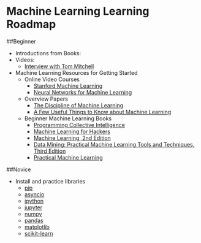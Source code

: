 # Machine Learning Learning Roadmap
##Beginner

- Introductions from Books: 
- Videos: 
  - [Interview with Tom Mitchell](http://videolectures.net/mlas06_mitchell_itm/)
- Machine Learning Resources for Getting Started
  - Online Video Courses
    - [Stanford Machine Learning](https://www.coursera.org/learn/machine-learning)
    - [Neural Networks for Machine Learning](https://www.coursera.org/learn/neural-networks)
  - Overview Papers
    - [The Discipline of Machine Learning](http://www.cs.cmu.edu/~tom/pubs/MachineLearning.pdf)
    - [A Few Useful Things to Know about Machine Learning](http://homes.cs.washington.edu/~pedrod/papers/cacm12.pdf)
  - Beginner Machine Learning Books
    - [Programming Collective Intelligence](https://www.safaribooksonline.com/library/view/programming-collective-intelligence/9780596529321/)
    - [Machine Learning for Hackers](https://www.safaribooksonline.com/library/view/machine-learning-for/9781449330514/)
    - [Machine Learning, 2nd Edition](https://www.safaribooksonline.com/library/view/machine-learning-2nd/9781466583283/)
    - [Data Mining: Practical Machine Learning Tools and Techniques, Third Edition](https://www.safaribooksonline.com/library/view/data-mining-practical/9780123748560/)
    - [Practical Machine Learning](https://www.safaribooksonline.com/library/view/practical-machine-learning/9781784399689/)

##Novice
  - Install and practice libraries
    - [pip](https://pypi.python.org/pypi/pip)
    - [asyncio](https://docs.python.org/3/library/asyncio.html)
    - [ipython](http://ipython.org/)
    - [jupyter](http://jupyter.org/)
    - [numpy](http://www.numpy.org/)
    - [pandas](http://pandas.pydata.org/)
    - [matplotlib](http://matplotlib.org/)
    - [scikit-learn](scikit-learn.org)
